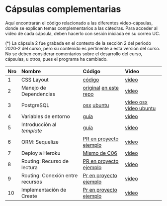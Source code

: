 # Cápsulas complementarias

Aquí encontrarán el código relacionado a las diferentes video-cápsulas, donde se explican temas complementarios a las cátedras. Para acceder al video de cada cápsula, deben hacerlo con sesión iniciada en su correo UC.

(*) La cápsula 2 fue grabada en el contexto de la sección 2 del periodo 2020-2 del curso, pero su contenido es pertinente a esta versión del curso. No se deben considerar comentarios sobre el desarrollo del curso, cápsulas, u otros, pues el programa ha cambiado.


| Nro  | Nombre                 | Código                        | Video                                         |
| :--- | :--------------------- | :---------------------------- | :-------------------------------------------- |
| 1    | CSS Layout             | [código](01-css-layout)       | [video](https://drive.google.com/file/d/1plZp3jonHUz1AvvkyA9TRKinDeKMm-zS/view?usp=sharing) |
| 2    | Manejo de Dependencias | [original](https://github.com/PUCIIC2513/2020-2/tree/edf043e593eab1469d7aef1ed3c7d515dfa353d5/Material/carrito) [en este repo](02-dependency-management) | [video](https://drive.google.com/file/d/1TWEB6RFTREVpwCyIimO4GOupobndRr-B/view?usp=sharing) |
| 3    | PostgreSQL             | [osx](03-postgresql/osx) [ubuntu](03-postgresql/ubuntu)| [video osx](https://drive.google.com/file/d/1UPyqIrCnCTU_5FubZ-xf-z3AgzYa27nN/view?usp=sharing) [video ubuntu](https://drive.google.com/file/d/1eJWm50bVQo_zTRr-3S4tPMxe2h3JFCfN/view?usp=sharing) |
| 4    | Variables de entorno   | [guía](04-env-variables)| [video](https://drive.google.com/file/d/1bhGGE95oK_4GLz_hBxGi7aCZ-X60fARF/view?usp=sharing) |
| 5    | Introducción al _template_ | [guía](05-course-template)| [video](https://drive.google.com/file/d/16Rt7R6lu46X86LPf6do-v6bjHbP9KhAL/view?usp=sharing) |
| 6    | ORM: Sequelize | [PR en proyecto ejemplo](https://github.com/IIC2513-2021-1/GudReads/pull/1)| [video](https://drive.google.com/file/d/1RyyKcPBDD61AGh8aFULFOkUj716xeMKj/view?usp=sharing) |
| 7    | Deploy a Heroku | [Mismo de C06](https://github.com/IIC2513-2021-1/GudReads/pull/1)| [video](https://drive.google.com/file/d/1rtUxr2MlvqYNR5LuKmFi4bCIASByz6qx/view?usp=sharing)  |
| 8    | Routing: Recurso de lectura | [PR en proyecto ejemplo](https://github.com/IIC2513-2021-1/GudReads/pull/2)| [video](https://drive.google.com/file/d/1IEbGFepbOLrrBLOX_fzAIEZnyWm74RM4/view?usp=sharing) |
| 9    | Routing: Conexión entre recursos | [Pr en proyecto ejemplo](https://github.com/IIC2513-2021-1/GudReads/pull/3) | [video](https://drive.google.com/file/d/1cnGF5UFapXaxytFVYrWnI08lmfKekD2E/view?usp=sharing)|
| 10    | Implementación de Create | [Pr en proyecto ejemplo](https://github.com/IIC2513-2021-1/GudReads/pull/4) | [video](https://drive.google.com/file/d/1fdi8dnrGSH5G0lVJYxq0wHUscSdLIIJ9/view?usp=sharing)|
